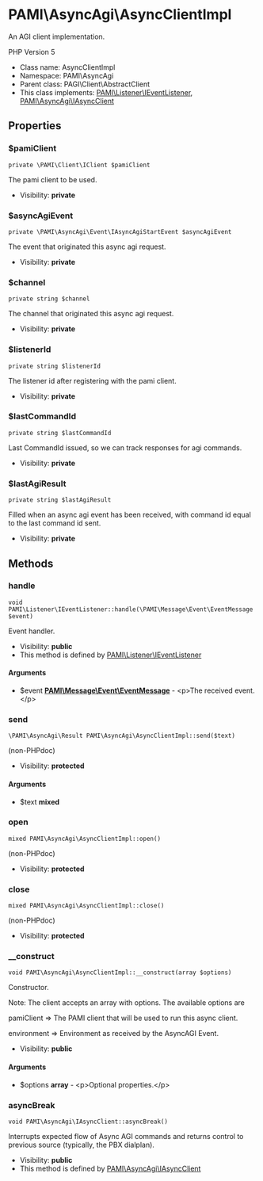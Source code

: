 PAMI\AsyncAgi\AsyncClientImpl
===============

An AGI client implementation.

PHP Version 5


* Class name: AsyncClientImpl
* Namespace: PAMI\AsyncAgi
* Parent class: PAGI\Client\AbstractClient
* This class implements: [PAMI\Listener\IEventListener](PAMI-Listener-IEventListener.md), [PAMI\AsyncAgi\IAsyncClient](PAMI-AsyncAgi-IAsyncClient.md)




Properties
----------


### $pamiClient

    private \PAMI\Client\IClient $pamiClient

The pami client to be used.



* Visibility: **private**


### $asyncAgiEvent

    private \PAMI\AsyncAgi\Event\IAsyncAgiStartEvent $asyncAgiEvent

The event that originated this async agi request.



* Visibility: **private**


### $channel

    private string $channel

The channel that originated this async agi request.



* Visibility: **private**


### $listenerId

    private string $listenerId

The listener id after registering with the pami client.



* Visibility: **private**


### $lastCommandId

    private string $lastCommandId

Last CommandId issued, so we can track responses for agi commands.



* Visibility: **private**


### $lastAgiResult

    private string $lastAgiResult

Filled when an async agi event has been received, with command id equal
to the last command id sent.



* Visibility: **private**


Methods
-------


### handle

    void PAMI\Listener\IEventListener::handle(\PAMI\Message\Event\EventMessage $event)

Event handler.



* Visibility: **public**
* This method is defined by [PAMI\Listener\IEventListener](PAMI-Listener-IEventListener.md)


#### Arguments
* $event **[PAMI\Message\Event\EventMessage](PAMI-Message-Event-EventMessage.md)** - &lt;p&gt;The received event.&lt;/p&gt;



### send

    \PAMI\AsyncAgi\Result PAMI\AsyncAgi\AsyncClientImpl::send($text)

(non-PHPdoc)



* Visibility: **protected**


#### Arguments
* $text **mixed**



### open

    mixed PAMI\AsyncAgi\AsyncClientImpl::open()

(non-PHPdoc)



* Visibility: **protected**




### close

    mixed PAMI\AsyncAgi\AsyncClientImpl::close()

(non-PHPdoc)



* Visibility: **protected**




### __construct

    void PAMI\AsyncAgi\AsyncClientImpl::__construct(array $options)

Constructor.

Note: The client accepts an array with options. The available options are

pamiClient => The PAMI client that will be used to run this async client.

environment => Environment as received by the AsyncAGI Event.

* Visibility: **public**


#### Arguments
* $options **array** - &lt;p&gt;Optional properties.&lt;/p&gt;



### asyncBreak

    void PAMI\AsyncAgi\IAsyncClient::asyncBreak()

Interrupts expected flow of Async AGI commands and returns
control to previous source (typically, the PBX dialplan).



* Visibility: **public**
* This method is defined by [PAMI\AsyncAgi\IAsyncClient](PAMI-AsyncAgi-IAsyncClient.md)



